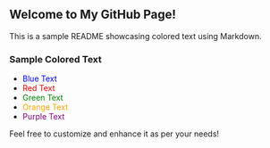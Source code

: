 ## Welcome to My GitHub Page!

This is a sample README showcasing colored text using Markdown.

### Sample Colored Text

- <span style="color:blue">Blue Text</span>
- <span style="color:red">Red Text</span>
- <span style="color:green">Green Text</span>
- <span style="color:orange">Orange Text</span>
- <span style="color:purple">Purple Text</span>

Feel free to customize and enhance it as per your needs!
